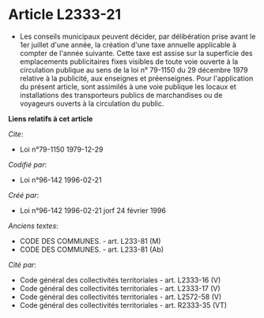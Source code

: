 # Article L2333-21

- Les conseils municipaux peuvent décider, par délibération prise avant le 1er juillet d'une année, la création d'une taxe
annuelle applicable à compter de l'année suivante. Cette taxe est assise sur la superficie des emplacements publicitaires
fixes visibles de toute voie ouverte à la circulation publique au sens de la loi n° 79-1150 du 29 décembre 1979 relative à la
publicité, aux enseignes et préenseignes. Pour l'application du présent article, sont assimilés à une voie publique les
locaux et installations des transporteurs publics de marchandises ou de voyageurs ouverts à la circulation du public.

**Liens relatifs à cet article**

_Cite_:

  - Loi n°79-1150 1979-12-29

_Codifié par_:

  - Loi n°96-142 1996-02-21

_Créé par_:

  - Loi n°96-142 1996-02-21 jorf 24 février 1996

_Anciens textes_:

  - CODE DES COMMUNES. - art. L233-81 (M)
  - CODE DES COMMUNES. - art. L233-81 (Ab)

_Cité par_:

  - Code général des collectivités territoriales - art. L2333-16 (V)
  - Code général des collectivités territoriales - art. L2333-17 (V)
  - Code général des collectivités territoriales - art. L2572-58 (V)
  - Code général des collectivités territoriales - art. R2333-35 (VT)
